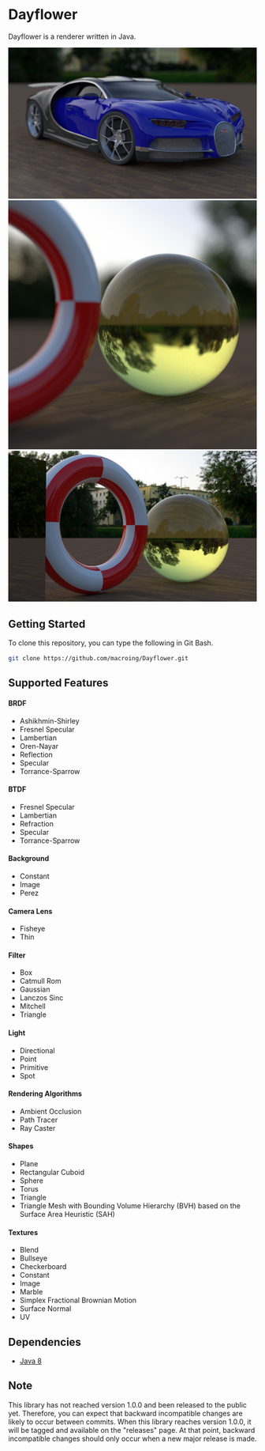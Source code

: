 Dayflower
=========
Dayflower is a renderer written in Java.

![alt text](https://github.com/macroing/Dayflower/blob/master/images/Image-018.png "Dayflower - Path Tracer")
![alt text](https://github.com/macroing/Dayflower/blob/master/images/Image-010.png "Dayflower - Path Tracer")
![alt text](https://github.com/macroing/Dayflower/blob/master/images/Image-011.png "Dayflower - Path Tracer")

Getting Started
---------------
To clone this repository, you can type the following in Git Bash.

```bash
git clone https://github.com/macroing/Dayflower.git
```

Supported Features
------------------
#### BRDF
* Ashikhmin-Shirley
* Fresnel Specular
* Lambertian
* Oren-Nayar
* Reflection
* Specular
* Torrance-Sparrow

#### BTDF
* Fresnel Specular
* Lambertian
* Refraction
* Specular
* Torrance-Sparrow

#### Background
* Constant
* Image
* Perez

#### Camera Lens
* Fisheye
* Thin

#### Filter
* Box
* Catmull Rom
* Gaussian
* Lanczos Sinc
* Mitchell
* Triangle

#### Light
* Directional
* Point
* Primitive
* Spot

#### Rendering Algorithms
* Ambient Occlusion
* Path Tracer
* Ray Caster

#### Shapes
* Plane
* Rectangular Cuboid
* Sphere
* Torus
* Triangle
* Triangle Mesh with Bounding Volume Hierarchy (BVH) based on the Surface Area Heuristic (SAH)

#### Textures
* Blend
* Bullseye
* Checkerboard
* Constant
* Image
* Marble
* Simplex Fractional Brownian Motion
* Surface Normal
* UV

Dependencies
------------
 - [Java 8](http://www.java.com)

Note
----
This library has not reached version 1.0.0 and been released to the public yet. Therefore, you can expect that backward incompatible changes are likely to occur between commits. When this library reaches version 1.0.0, it will be tagged and available on the "releases" page. At that point, backward incompatible changes should only occur when a new major release is made.